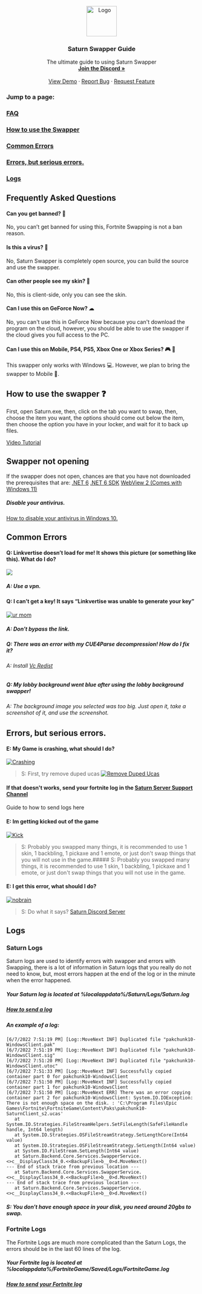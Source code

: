 <div id="top"></div>





<!-- PROJECT LOGO -->
<br />
<div align="center">
  <a href="https://github.com/Tamely/SaturnSwapper">
    <img src="https://media.discordapp.net/attachments/879497706287017985/987005319001571338/unknown.png?width=702&height=702" alt="Logo" width="80" height="80">
  </a>

  <h3 align="center">Saturn Swapper Guide</h3>

  <p align="center">
    The ultimate guide to using Saturn Swapper
    <br />
    <a href="https://discord.gg/saturn"><strong>Join the Discord »</strong></a>
    <br />
    <br />
    <a href="https://solar-stern-galaxy.is-a-skid.me/aj4R01Bs">View Demo</a>
    ·
    <a href="https://github.com/Tamely/SaturnSwapper/issues">Report Bug</a>
    ·
    <a href="https://github.com/Tamely/SaturnSwapper/issues">Request Feature</a>
  </p>
</div>







### Jump to a page:
### [FAQ](https://github.com/RaiderxD404/SaturnSwapperGuide/blob/main/Wiki.md#faq "FAQ")
### [How to use the Swapper](https://github.com/RaiderxD404/SaturnSwapperGuide/blob/main/Wiki.md#how-to-use-the-swapper- "How to use the Swapper")
### [Common Errors](https://github.com/RaiderxD404/SaturnSwapperGuide/blob/main/Wiki.md#common-errors "Common Errors")
### [Errors, but serious errors.](http://https://github.com/RaiderxD404/SaturnSwapperGuide/blob/main/Wiki.md#errors-but-serious-errors "Errors, but serious errors.")
### [Logs](https://github.com/RaiderxD404/SaturnSwapperGuide/blob/main/Wiki.md#logs "Logs")




## Frequently Asked Questions
#### Can you get banned? 🔨
No, you can’t get banned for using this, Fortnite Swapping is not a ban reason.
####  Is this a virus? 🦠
No, Saturn Swapper is completely open source, you can build the source and use the swapper.
#### Can other people see my skin? 👀
No, this is client-side, only you can see the skin.
#### Can I use this on GeForce Now? ☁
No, you can't use this in GeForce Now because you can't download the program on the cloud, however, you should be able to use the swapper if the cloud gives you full access to the PC.
#### Can I use this on Mobile, PS4, PS5, Xbox One or Xbox Series? 🎮 📱
This swapper only works with Windows 💻. However, we plan to bring the swapper to Mobile 📱.


## How to use the swapper ❓


First, open Saturn.exe, then, click on the tab you want to swap, then, choose the item you want, the options should come out below the item, then choose the option you have in your locker, and wait for it to back up files.

[Video Tutorial](https://solar-stern-galaxy.is-a-skid.me/aj4R01Bs "Video Tutorial")



## Swapper not opening 

If the swapper does not open, chances are that you have not downloaded the prerequisites that are:
[.NET 6](http://dotnet.microsoft.com/en-us/download/dotnet/thank-you/runtime-desktop-6.0.1-windows-x64-installer ".NET 6.0")
[.NET 6 SDK](http://dotnet.microsoft.com/en-us/download/dotnet/thank-you/sdk-6.0.201-windows-x64-installer ".NET 6.0 SDK")
[WebView 2 (Comes with Windows 11)](https://go.microsoft.com/fwlink/p/?LinkId=2124703 "WebView (Comes with Windows 11)")
##### Disable your antivirus.

[How to disable your antivirus in Windows 10.](https://i.upload.systems/fzX0bgVj  "How to disable your antivirus in Windows 10.")


## Common Errors

#### Q: Linkvertise doesn’t load for me! It shows this picture (or something like this). What do I do?
[![](https://media.discordapp.net/attachments/930442711255900200/930510745962151946/unknown.png)](https://media.discordapp.net/attachments/930442711255900200/930510745962151946/unknown.png)
##### A: Use a vpn.

#### Q:  I can’t get a key! It says “Linkvertise was unable to generate your key”
[![](https://media.discordapp.net/attachments/930442711255900200/930853415741976626/IMG_7424.png "ur mom")](http://https://media.discordapp.net/attachments/930442711255900200/930853415741976626/IMG_7424.png "ur mom")
##### A: Don't bypass the link. 

#####  Q: There was an error with my CUE4Parse decompression! How do I fix it?
###### A: Install [Vc Redist](https://aka.ms/vs/16/release/vc_redist.x64.exe)

##### Q: My lobby background went blue after using the lobby background swapper!
###### A: The background image you selected was too big. Just open it, take a screenshot of it, and use the screenshot.

## Errors, but serious errors.

#### E: My Game is crashing, what should I do?
[![Crashing](https://media.discordapp.net/attachments/930441422669242378/986757994349985802/unknown.png "Crashing")](http://https://media.discordapp.net/attachments/930441422669242378/986757994349985802/unknown.png "Crashing")
>  S: First, try remove duped ucas
[![Remove Duped Ucas](https://cdn.upload.systems/uploads/SZrE9qxW.png "Remove Duped Ucas")](https://cdn.upload.systems/uploads/SZrE9qxW.png "Remove Duped Ucas")
#### If that doesn't works, send your fortnite log in the [Saturn Server Support Channel](https://discord.gg/HpErhNBqB4 "Saturn Server Support Channel")

 Guide to how to send logs here

#### E: Im getting kicked out of the game
[![Kick](https://media.discordapp.net/attachments/930441422669242378/967377016548646932/unknown.png?width=1191&height=670 "Kick")](http://https://media.discordapp.net/attachments/930441422669242378/967377016548646932/unknown.png?width=1191&height=670 "Kick")
>  S: Probably you swapped many things, it is recommended to use 1 skin, 1 backbling, 1 pickaxe and 1 emote, or just don't swap things that you will not use in the game.##### S: Probably you swapped many things, it is recommended to use 1 skin, 1 backbling, 1 pickaxe and 1 emote, or just don't swap things that you will not use in the game.

#### E: I get this error, what should I do?
[![nobrain](https://media.discordapp.net/attachments/930441422669242378/985669190528679956/unknown.png "nobrain")](https://media.discordapp.net/attachments/930441422669242378/985669190528679956/unknown.png "nobrain")

> S: Do what it says? [Saturn Discord Server](http://discord.gg/saturn "Saturn Discord Server")

## Logs

### Saturn Logs

Saturn logs are used to identify errors with swapper and errors with Swapping, there is a lot of information in Saturn logs that you really do not need to know, but, most errors happen at the end of the log or in the minute when the error happened.

##### Your Saturn log is located at %localappdata%/Saturn/Logs/Saturn.log
##### [How to send a log](https://solar-stern-galaxy.is-a-skid.me/LZQ58t0g "How to send a log")
##### An example of a log:

```
[6/7/2022 7:51:19 PM] [Log::MoveNext INF] Duplicated file "pakchunk10-WindowsClient.pak"
[6/7/2022 7:51:19 PM] [Log::MoveNext INF] Duplicated file "pakchunk10-WindowsClient.sig"
[6/7/2022 7:51:20 PM] [Log::MoveNext INF] Duplicated file "pakchunk10-WindowsClient.utoc"
[6/7/2022 7:51:33 PM] [Log::MoveNext INF] Successfully copied container part 0 for pakchunk10-WindowsClient
[6/7/2022 7:51:50 PM] [Log::MoveNext INF] Successfully copied container part 1 for pakchunk10-WindowsClient
[6/7/2022 7:51:50 PM] [Log::MoveNext ERR] There was an error copying container part 2 for pakchunk10-WindowsClient: System.IO.IOException: There is not enough space on the disk. : 'C:\Program Files\Epic Games\Fortnite\FortniteGame\Content\Paks\pakchunk10-SaturnClient_s2.ucas'
   at System.IO.Strategies.FileStreamHelpers.SetFileLength(SafeFileHandle handle, Int64 length)
   at System.IO.Strategies.OSFileStreamStrategy.SetLengthCore(Int64 value)
   at System.IO.Strategies.OSFileStreamStrategy.SetLength(Int64 value)
   at System.IO.FileStream.SetLength(Int64 value)
   at Saturn.Backend.Core.Services.SwapperService.<>c__DisplayClass34_0.<<BackupFile>b__0>d.MoveNext()
--- End of stack trace from previous location ---
   at Saturn.Backend.Core.Services.SwapperService.<>c__DisplayClass34_0.<<BackupFile>b__0>d.MoveNext()
--- End of stack trace from previous location ---
   at Saturn.Backend.Core.Services.SwapperService.<>c__DisplayClass34_0.<<BackupFile>b__0>d.MoveNext()
```
##### S: You don't have enough space in your disk, you need around 20gbs to swap.


### Fortnite Logs

The Fortnite Logs are much more complicated than the Saturn Logs, the errors should be in the last 60 lines of the log.
##### Your Fortnite log is located at %localappdata%/FortniteGame/Saved/Logs/FortniteGame.log
##### [How to send your Fortnite log](https://solar-stern-galaxy.is-a-skid.me/CyiN5Ayj "How to send your Fortnite log")
